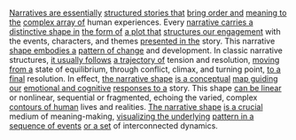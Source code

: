 
[Narratives are essentially](3/2/1/3/1/2/1/2/.Narrative) [structured stories that](3/3/2/3/2/2/1/.Storytelling) [bring order and](1/1/3/2/1/3/1/1/.Order) [meaning to the](3/1/1/2/1/1/2/2/3/.Meaning%20of%20Words) [complex array of](1/1/3/1/1/3/2/3/3/2/.Complex%20Coordinates) human experiences. Every [narrative carries a](3/2/1/3/1/2/1/2/.Narrative) [distinctive shape in](3/1/1/2/3/3/2/1/2/.Square%20Shape) [the form of](1/1/3/1/1/3/2/3/1/2/.Differential%20Forms) [a plot that](3/2/1/2/3/2/2/.Plot) [structures our engagement](2/1/2/1/3/_Engagement-Disengagement) with the events, characters, and themes [presented in the](3/2/1/2/2/1/.Presentation) story. This narrative [shape embodies a](3/1/1/2/3/3/2/1/2/.Square%20Shape) [pattern of change](2/2/3/2/3/3/.Change%20and%20Permanence) and development. In classic narrative structures, [it usually follows](2/3/2/2/1/1/_Old%20Order-New%20Order) [a trajectory of](3/1/1/2/1/1/2/2/2/.Rise%20and%20Fall%20of%20Voice) tension and resolution, [moving from a](3/3/2/2/2/3/2/.Transformation) state of equilibrium, through conflict, climax, and turning point, [to a final](3/1/3/3/1/2/3/1/3/.Final%20Product) resolution. In effect, [the narrative shape](3/3/2/2/.Narrative%20Shapes) [is a conceptual](2/1/3/2/2/2/2/.Concept) [map guiding our](1/3/1/1/1/3/3/_North-South) [emotional and cognitive](2/1/3/3/1/3/.Cognitive) [responses to a](3/2/3/3/2/1/2/_Question-Answer) story. This shape [can be linear](1/1/3/2/2/1/2/_Linearity-Nonlinearity) or nonlinear, sequential or fragmented, echoing the varied, complex [contours of human](3/1/1/2/3/3/2/2/2/.Medical%20Image%20Analysis) lives and realities. [The narrative shape](3/3/2/2/.Narrative%20Shapes) [is a crucial](3/1/3/3/1/2/1/2/_Essential-Nonessential) medium of meaning-making, [visualizing the underlying](3/1/3/3/1/2/3/3/3/.Visualization) [pattern in a](1/1/2/3/3/.Pattern) [sequence of events](1/2/2/3/3/1/.Event) [or a set](1/1/3/1/1/3/3/2/1/3/.N-Element%20Set) of interconnected dynamics.

